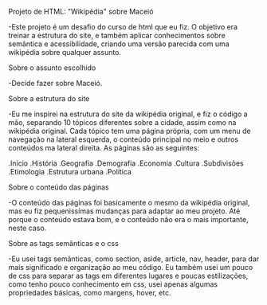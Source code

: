 Projeto de HTML: "Wikipédia" sobre Maceió

-Este projeto é um desafio do curso de html que eu fiz. O objetivo era treinar a estrutura do site, e também aplicar conhecimentos sobre semântica e acessibilidade, criando uma versão parecida com uma wikipédia sobre qualquer assunto.

Sobre o assunto escolhido

-Decide fazer sobre Maceió.

Sobre a estrutura do site

-Eu me inspirei na estrutura do site da wikipédia original, e fiz o código a mão, separando 10 tópicos diferentes sobre a cidade, assim como na wikipédia original. Cada tópico tem uma página própria, com um menu de navegação na lateral esquerda, o conteúdo principal no meio e outros conteúdos ma lateral direita. As páginas são as seguintes:

.Início
.História
.Geografia
.Demografia
.Economia
.Cultura
.Subdivisões
.Etimologia
.Estrutura urbana
.Política

Sobre o conteúdo das páginas

-O conteúdo das páginas foi basicamente o mesmo da wikipédia original, mas eu fiz pequenissímas mudanças para adaptar ao meu projeto. Até porque o conteúdo estava bom, e o conteúdo não era o mais importante, neste caso.

Sobre as tags semânticas e o css

-Eu usei tags semânticas, como section, aside, article, nav, header, para dar mais significado e organização ao meu código. Eu também usei um pouco de css para separar as tags em diferentes lugares e poucas estilizações, como tenho pouco conhecimento em css, usei apenas algumas propriedades básicas, como  margens, hover, etc.

